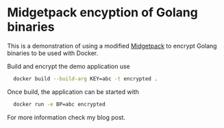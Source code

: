 # Midgetpack encyption of Golang binaries

This is a demonstration of using a modified [Midgetpack]( https://github.com/draganm/midgetpack) to encrypt Golang binaries to be used with Docker.

Build and encrypt the demo application use
```bash
  docker build --build-arg KEY=abc -t encrypted .
```


Once build, the application can be started with

```bash
  docker run -e BP=abc encrypted
```

For more information check my blog post.
